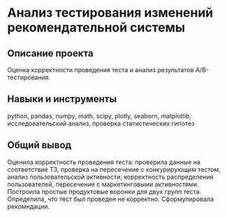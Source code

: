 # Анализ тестирования изменений рекомендательной системы

## Описание проекта

Оценка корректности проведения теста и анализ результатов A/B-тестирования.

## Навыки и инструменты

python, pandas, numpy, math, scipy, plotly, seaborn, matplotlib, исследовательский анализ, проверка статистических гипотез

## Общий вывод

Оценила корректность проведения теста: проверила данные на соответствие ТЗ, проверка на пересечение с конкурирующим тестом, анализ пользовательской активности, корректность распределения пользователей, пересечение с маркетинговыми активностями. Построила простые продуктовые воронки для двух групп теста. Определила, что тест был проведен не корректно. Сформулировала рекомндации.


